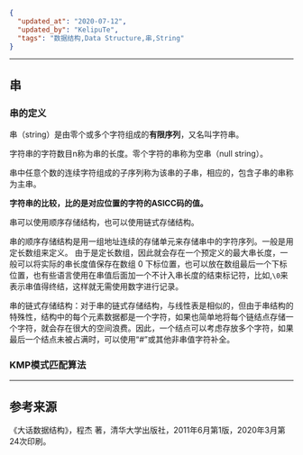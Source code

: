 ```json
{
  "updated_at": "2020-07-12",
  "updated_by": "KelipuTe",
  "tags": "数据结构,Data Structure,串,String"
}
```

---

## 串

### 串的定义

串（string）是由零个或多个字符组成的**有限序列**，又名叫字符串。

字符串的字符数目n称为串的长度。零个字符的串称为空串（null string）。

串中任意个数的连续字符组成的子序列称为该串的子串，相应的，包含子串的串称为主串。

**字符串的比较，比的是对应位置的字符的ASICC码的值。**

串可以使用顺序存储结构，也可以使用链式存储结构。

串的顺序存储结构是用一组地址连续的存储单元来存储串中的字符序列。一般是用定长数组来定义。
由于是定长数组，因此就会存在一个预定义的最大串长度，一般可以将实际的串长度值保存在数组 0 下标位置，也可以放在数组最后一个下标位置，也有些语言使用在串值后面加一个不计入串长度的结束标记符，比如,`\0`来表示串值得终结，这样就无需使用数字进行记录。

串的链式存储结构：对于串的链式存储结构，与线性表是相似的，但由于串结构的特殊性，结构中的每个元素数据都是一个字符，如果也简单地将每个链结点存储一个字符，就会存在很大的空间浪费。因此，一个结点可以考虑存放多个字符，如果最后一个结点未被占满时，可以使用“#”或其他非串值字符补全。

### KMP模式匹配算法



---

## 参考来源

《大话数据结构》，程杰 著，清华大学出版社，2011年6月第1版，2020年3月第24次印刷。